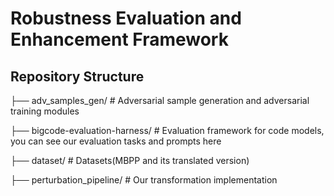 # Robustness Evaluation and Enhancement Framework

## Repository Structure
├── adv_samples_gen/ # Adversarial sample generation and adversarial training modules

├── bigcode-evaluation-harness/ # Evaluation framework for code models, you can see our evaluation tasks and prompts here

├── dataset/ # Datasets(MBPP and its translated version)

├── perturbation_pipeline/ # Our transformation implementation


